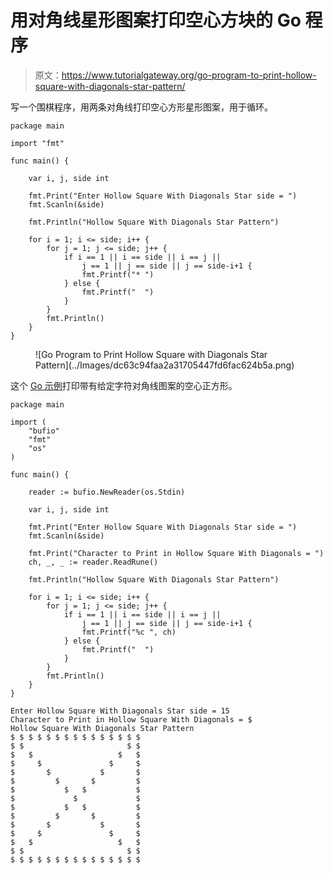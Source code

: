 # 用对角线星形图案打印空心方块的 Go 程序

> 原文：<https://www.tutorialgateway.org/go-program-to-print-hollow-square-with-diagonals-star-pattern/>

写一个围棋程序，用两条对角线打印空心方形星形图案，用于循环。

```
package main

import "fmt"

func main() {

	var i, j, side int

	fmt.Print("Enter Hollow Square With Diagonals Star side = ")
	fmt.Scanln(&side)

	fmt.Println("Hollow Square With Diagonals Star Pattern")

	for i = 1; i <= side; i++ {
		for j = 1; j <= side; j++ {
			if i == 1 || i == side || i == j ||
				j == 1 || j == side || j == side-i+1 {
				fmt.Printf("* ")
			} else {
				fmt.Printf("  ")
			}
		}
		fmt.Println()
	}
}
```

<figure class="wp-block-image size-large">![Go Program to Print Hollow Square with Diagonals Star Pattern](../Images/dc63c94faa2a31705447fd6fac624b5a.png)</figure>

这个 [Go 示例](https://www.tutorialgateway.org/go-programs/)打印带有给定字符对角线图案的空心正方形。

```
package main

import (
	"bufio"
	"fmt"
	"os"
)

func main() {

	reader := bufio.NewReader(os.Stdin)

	var i, j, side int

	fmt.Print("Enter Hollow Square With Diagonals Star side = ")
	fmt.Scanln(&side)

	fmt.Print("Character to Print in Hollow Square With Diagonals = ")
	ch, _, _ := reader.ReadRune()

	fmt.Println("Hollow Square With Diagonals Star Pattern")

	for i = 1; i <= side; i++ {
		for j = 1; j <= side; j++ {
			if i == 1 || i == side || i == j ||
				j == 1 || j == side || j == side-i+1 {
				fmt.Printf("%c ", ch)
			} else {
				fmt.Printf("  ")
			}
		}
		fmt.Println()
	}
}
```

```
Enter Hollow Square With Diagonals Star side = 15
Character to Print in Hollow Square With Diagonals = $
Hollow Square With Diagonals Star Pattern
$ $ $ $ $ $ $ $ $ $ $ $ $ $ $ 
$ $                       $ $ 
$   $                   $   $ 
$     $               $     $ 
$       $           $       $ 
$         $       $         $ 
$           $   $           $ 
$             $             $ 
$           $   $           $ 
$         $       $         $ 
$       $           $       $ 
$     $               $     $ 
$   $                   $   $ 
$ $                       $ $ 
$ $ $ $ $ $ $ $ $ $ $ $ $ $ $ 
```